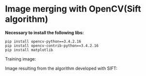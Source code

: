 # Image merging with OpenCV(Sift algorithm)

**Necessary to install the following libs:**
```
pip install opencv-python==3.4.2.16
pip install opencv-contrib-python==3.4.2.16
pip install matplotlib
```

Training image:

Image resulting from the algorithm developed with SIFT:
